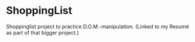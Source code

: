# ShoppingList
Shoppinglist project to practice D.O.M.-manipulation. (Linked to my Resumé as part of that bigger project.)
